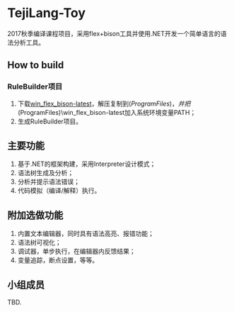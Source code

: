 # TejiLang-Toy
2017秋季编译课程项目，采用flex+bison工具并使用.NET开发一个简单语言的语法分析工具。

## How to build

### RuleBuilder项目

1. 下载[win_flex_bison-latest](https://sourceforge.net/projects/winflexbison/?source=typ_redirect)，解压复制到$(ProgramFiles)，并把$(ProgramFiles)\win_flex_bison-latest加入系统环境变量PATH；
2. 生成RuleBuilder项目。

## 主要功能

1. 基于.NET的框架构建，采用Interpreter设计模式；
2. 语法树生成及分析；
3. 分析并提示语法错误；
4. 代码模拟（编译/解释）执行。

## 附加选做功能

1. 内置文本编辑器，同时具有语法高亮、报错功能；
2. 语法树可视化；
3. 调试器，单步执行，在编辑器内反馈结果；
4. 变量追踪，断点设置，等等。

## 小组成员

TBD.
